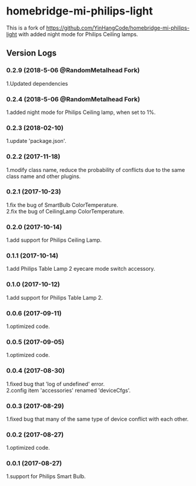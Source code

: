 # homebridge-mi-philips-light
This is a fork of https://github.com/YinHangCode/homebridge-mi-philips-light with added night mode for Philips Ceiling lamps. 
## Version Logs
### 0.2.9 (2018-5-06 @RandomMetalhead Fork)
1.Updated dependencies
### 0.2.4 (2018-5-06 @RandomMetalhead Fork)
1.added night mode for Philips Ceiling lamp, when set to 1%.  
### 0.2.3 (2018-02-10)
1.update 'package.json'.   
### 0.2.2 (2017-11-18)
1.modify class name, reduce the probability of conflicts due to the same class name and other plugins.   
### 0.2.1 (2017-10-23)
1.fix the bug of SmartBulb ColorTemperature.   
2.fix the bug of CeilingLamp ColorTemperature.   
### 0.2.0 (2017-10-14)
1.add support for Philips Ceiling Lamp.   
### 0.1.1 (2017-10-14)
1.add Philips Table Lamp 2 eyecare mode switch accessory.   
### 0.1.0 (2017-10-12)
1.add support for Philips Table Lamp 2.   
### 0.0.6 (2017-09-11)
1.optimized code.   
### 0.0.5 (2017-09-05)
1.optimized code.   
### 0.0.4 (2017-08-30)
1.fixed bug that 'log of undefined' error.    
2.config item 'accessories' renamed 'deviceCfgs'.   
### 0.0.3 (2017-08-29)
1.fixed bug that many of the same type of device conflict with each other.   
### 0.0.2 (2017-08-27)
1.optimized code.   
### 0.0.1 (2017-08-27)
1.support for Philips Smart Bulb.   

